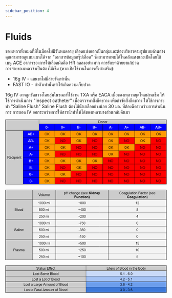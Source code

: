 ```yaml
---
sidebar_position: 4
---
```


# Fluids

<div className="font-Noto">
ของเหลวทั้งหมดที่มีในม็อดไม่มีวันหมดอายุ เลือดแบ่งออกเป็นกลุ่มและต้องบริหารตามรูปแบบด้านล่าง คุณสามารถดูแบบแผนได้จาก "เอกสารข้อมูลกรุ๊ปเลือด" ซึ่งสามารถพบได้ในคลังแสงและเปิดโดยใช้เมนู ACE อาการของการให้เลือดผิดคือ HR ลดลงอย่างมาก ควรรักษาด้วยยาแก้ปวด
</div>

<div className="font-Noto mt-1">
    การจ่ายของเหลวจำเป็นต้องใช้เข็ม (หากเปิดใช้งานในการตั้งค่าเสริม):
    <ul>
        <li><span className="font-Urbanist">16g IV </span>- แขนขาไม่มีสายรัดเท่านั้น</li>
        <li><span className="font-Urbanist">FAST IO </span>- ลำตัวเท่านั้นทำให้เกิดความเจ็บปวด</li>
    </ul>
</div>

<div className="font-Noto mt-1 mb-1">
    16g IV อาจถูกขัดขวางโดยสุ่มในขณะที่ใช้งาน TXA หรือ EACA เมื่อของเหลวหยุดไหลผ่านเข็ม ให้ใช้การดำเนินการ "inspect catheter" เพื่อตรวจหาสิ่งกีดขวาง เพื่อกำจัดสิ่งกีดขวาง ให้ใช้การกระทำ "Saline Flush" Saline Flush ต้องใช้น้ำเกลืออย่างน้อย 30 มล. ที่ต้องฉีดระหว่างการดำเนินการ การถอด IV ออกระหว่างการให้สารน้ำทำให้ได้ของเหลวบางส่วนกลับคืนมา
</div>

![Screenshot](./img/Screenshot1.png)

![Screenshot](./img/Screenshot2.png)

![Screenshot](./img/Screenshot3.png)